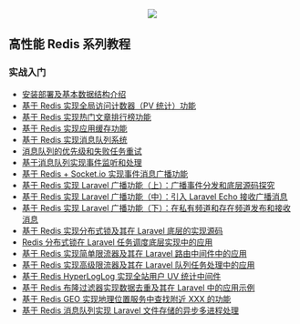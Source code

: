 <p align="center">
    <a href="https://xueyuanjun.com/books/high-performance-redis" target="_blank">
        <img src="https://xueyuanjun.com/storage/uploads/images/cover_page/2020-12/thumbs-850-350/Jietu20201204-184811.jpg">
    </a>
</p>

## 高性能 Redis 系列教程

### 实战入门

- [安装部署及基本数据结构介绍](https://xueyuanjun.com/post/22164)
- [基于 Redis 实现全局访问计数器（PV 统计）功能](https://xueyuanjun.com/post/22165)
- [基于 Redis 实现热门文章排行榜功能](https://xueyuanjun.com/post/22169)
- [基于 Redis 实现应用缓存功能](https://xueyuanjun.com/post/22171)
- [基于 Redis 实现消息队列系统](https://xueyuanjun.com/post/22176)
- [消息队列的优先级和失败任务重试](https://xueyuanjun.com/post/22177)
- [基于消息队列实现事件监听和处理](https://xueyuanjun.com/post/22178)
- [基于 Redis + Socket.io 实现事件消息广播功能](https://xueyuanjun.com/post/22179)
- [基于 Redis 实现 Laravel 广播功能（上）：广播事件分发和底层源码探究](https://xueyuanjun.com/post/22180)
- [基于 Redis 实现 Laravel 广播功能（中）：引入 Laravel Echo 接收广播消息](https://xueyuanjun.com/post/22181)
- [基于 Redis 实现 Laravel 广播功能（下）：在私有频道和存在频道发布和接收消息](https://xueyuanjun.com/post/22182)
- [基于 Redis 实现分布式锁及其在 Laravel 底层的实现源码](https://xueyuanjun.com/post/22183)
- [Redis 分布式锁在 Laravel 任务调度底层实现中的应用](https://xueyuanjun.com/post/22185)
- [基于 Redis 实现简单限流器及其在 Laravel 路由中间件中的应用](https://xueyuanjun.com/post/22186)
- [基于 Redis 实现高级限流器及其在 Laravel 队列任务处理中的应用](https://xueyuanjun.com/post/22188)
- [基于 Redis HyperLogLog 实现全站用户 UV 统计中间件](https://xueyuanjun.com/post/22189)
- [基于 Redis 布隆过滤器实现数据去重及其在 Laravel 中的应用示例](https://xueyuanjun.com/post/22190)
- [基于 Redis GEO 实现地理位置服务中查找附近 XXX 的功能](https://xueyuanjun.com/post/22191)
- [基于 Redis 消息队列实现 Laravel 文件存储的异步多进程处理](https://xueyuanjun.com/post/22198)
